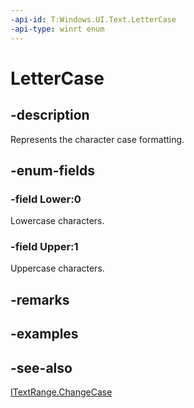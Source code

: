 ```yaml
---
-api-id: T:Windows.UI.Text.LetterCase
-api-type: winrt enum
---
```


<!-- Enumeration syntax
public enum Windows.UI.Text.LetterCase : int
-->

# LetterCase

## -description
Represents the character case formatting.



## -enum-fields
### -field Lower:0
Lowercase characters.

### -field Upper:1
Uppercase characters.


## -remarks

## -examples

## -see-also
[ITextRange.ChangeCase](itextrange_changecase_399547813.md)
